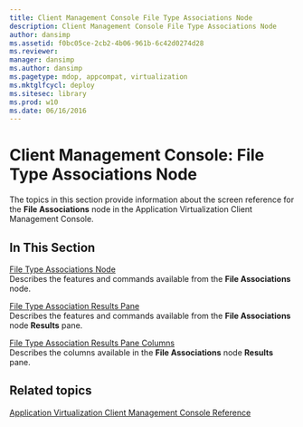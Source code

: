 ```yaml
---
title: Client Management Console File Type Associations Node
description: Client Management Console File Type Associations Node
author: dansimp
ms.assetid: f0bc05ce-2cb2-4b06-961b-6c42d0274d28
ms.reviewer: 
manager: dansimp
ms.author: dansimp
ms.pagetype: mdop, appcompat, virtualization
ms.mktglfcycl: deploy
ms.sitesec: library
ms.prod: w10
ms.date: 06/16/2016
---
```



# Client Management Console: File Type Associations Node


The topics in this section provide information about the screen reference for the **File Associations** node in the Application Virtualization Client Management Console.

## In This Section


<a href="" id="file-type-associations-node"></a>[File Type Associations Node](file-type-associations-node-client.md)  
Describes the features and commands available from the **File Associations** node.

<a href="" id="file-type-association-results-pane"></a>[File Type Association Results Pane](file-type-association-results-pane.md)  
Describes the features and commands available from the **File Associations** node **Results** pane.

<a href="" id="file-type-association-results-pane-columns"></a>[File Type Association Results Pane Columns](file-type-association-results-pane-columns.md)  
Describes the columns available in the **File Associations** node **Results** pane.

## Related topics


[Application Virtualization Client Management Console Reference](application-virtualization-client-management-console-reference.md)

 

 





